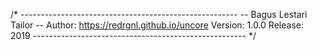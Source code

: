 /* ------------------------------------------------------
-- Bagus Lestari Tailor --
Author: https://redrgnl.github.io/uncore 
Version: 1.0.0
Release: 2019
----------------------------------------------------- */
